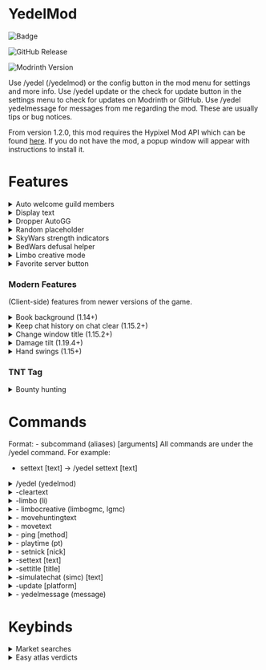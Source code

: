 ﻿# YedelMod

![Badge](https://img.shields.io/badge/discord-yedel-blue)

![GitHub Release](https://img.shields.io/github/v/release/Yedelo/YedelMod?label=GitHub%20version)

![Modrinth Version](https://img.shields.io/modrinth/v/oYw9EG5g?label=Modrinth%20version)

Use /yedel (/yedelmod) or the config button in the mod menu for settings and more info.
Use /yedel update or the check for update button in the settings menu to check for updates on Modrinth or GitHub.
Use /yedel yedelmessage for messages from me regarding the mod. These are usually tips or bug notices.

From version 1.2.0, this mod requires the Hypixel Mod API which can be found [here](https://modrinth.com/mod/hypixel-mod-api). If you do not have the mod, a popup window will appear with instructions to install it.

# Features

<details><summary>Auto welcome guild members</summary>

- Automatically welcomes new guild members with a customizable message.

</details>

<details><summary>Display text</summary>

- Show text which can be customized with /yedel settext and cleared with /yedel cleartext, supporting color codes with
  ampersands (&).

</details>

<details><summary>Dropper AutoGG</summary>

- AutoGG for dropper, will be removed when it is added to Sk1er's AutoGG.
- Note: This only says gg at the end of the game, not when you finish.

</details>

<details><summary>Random placeholder</summary>

- Type a customizable placeholder to replace it with a random string from a UUID.

</details>

<details><summary>SkyWars strength indicators</summary>

- Shows people's strength above their nametags with customizable colors. Accounts for Apothecary.

</details>

<details><summary>BedWars defusal helper</summary>

- Highlights redstone for the BedWars defusal challenge.

</details>

<details><summary>Limbo creative mode</summary>

- Automatically gives creative mode in Hypixel limbo, not bannable because the server does not listen to anything
  happening.
- Use /yedel lgmc in limbo if it doesn't work the first time.

</details>

<details><summary>Favorite server button</summary>

- Adds a button to the main menu to join a customizable server address.

</details>

### Modern Features

(Client-side) features from newer versions of the game.

<details><summary>Book background (1.14+)</summary>

- Draws the default dark background in book GUIs.

</details>

<details><summary>Keep chat history on chat clear (1.15.2+)</summary>

- When clearing your chat (F3 + D), keep your message history (from pressing up arrow key).

</details>

<details><summary>Change window title (1.15.2+)</summary>

- Changes the window title on world and server join.
- You can manually do this with /yedel settitle.

</details>

<details><summary>Damage tilt (1.19.4+)</summary>

- Allows you to customize how much your screen hurts when being damaged.

</details>

<details><summary>Hand swings (1.15+)</summary>

- Swing your hand when doing numerous actions, such as dropping items or using projectiles.

</details>

### TNT Tag

<details><summary>Bounty hunting</summary>

- Adds a bounty hunting minigame to TNT Tag. This feature is complicated,
  watch [my video](https://www.youtube.com/watch?v=-z_AZR35ozI) if you need help!

</details>

# Commands

Format: - subcommand (aliases) [arguments]
All commands are under the /yedel command. For example:

- settext [text] -> /yedel settext [text]

<details><summary>/yedel (yedelmod)</summary>

- The main command, hosting all subcommands. When used with no arguments, opens the config screen.

</details>

<details><summary>-cleartext</summary>

- Clears the currently set display text.

</details>

<details><summary>-limbo (li)</summary>

- Sends an illegal chat character, which disconnects you on most servers and sends you to limbo-like areas on some.
- No longer works on Hypixel, use /limbo instead.

</details>

<details><summary>- limbocreative (limbogmc, lgmc) </summary>

- Gives you creative mode in Hypixel's limbo, given certain checks are passed.

</details>

<details><summary>- movehuntingtext</summary>

- Opens the GUI to move the Bounty Hunting display text.

</details>

<details><summary>- movetext</summary>

- Opens the GUI to move the display text.

</details>

<details><summary>- ping [method]</summary>

- Shows your ping to the server in chat, using several methods. Without an argument, uses the default method which can
  be customized.

</details>

<details><summary>- playtime (pt)</summary>

- Shows your total playtime (while playing on servers) in hours and minutes.

</details>

<details><summary>- setnick [nick]</summary>

- Sets your nick for Bounty Hunting to not select yourself as the target.

</details>

<details><summary>-settext [text]</summary>

- Sets the display text, supporting color codes with ampersands (&).

</details>

<details><summary>-settitle [title]</summary>

- Sets the title of the game window.

</details>

<details><summary>-simulatechat (simc) [text]</summary>

- Simulates a chat message, also supports color codes with ampersands (&).

</details>

<details><summary>-update [platform]</summary>

- Checks for mod updates. Without an argument, uses the default one (modrinth). Possible platforms are "modrinth" or "
  github".

</details>

<details><summary>- yedelmessage (message)</summary>

- Shows messages from me about the mod. These can be anything from tips to bug notices.

</details>

# Keybinds

<details><summary>Market searches</summary>

- Adds keybinds to search the auction house or bazaar for your held item.
- Note that you may need to change categories when searching on the auction house.
- Bound to L by default.

</details>

<details><summary>Easy atlas verdicts</summary>

- Adds keybinds for the two atlas verdicts in your hotbar. This automatically clicks for you, so it is use at your own
  risk.
- Insufficient Evidence: Bound to O by default.
- Evidence Without Doubt: Bound to P by default.

</details>







